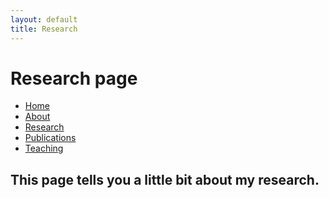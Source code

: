```yaml
---
layout: default
title: Research
---
```

# Research page

<body>

<ul class="sidenav">
  <li><a href="/">Home</a></li>
  <li><a href="/about.html">About</a></li>
  <li><a class="active" href="#research">Research</a></li>
  <li><a href="/publications.html">Publications</a></li>
  <li><a href="/teaching.html">Teaching</a></li>
</ul>

<div class="content">
  <h2>This page tells you a little bit about my research.</h2>
</div>
</body>
